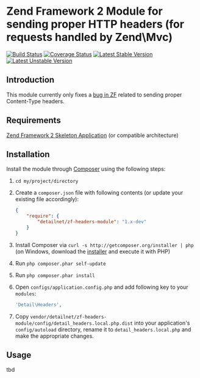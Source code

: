 # Zend Framework 2 Module for sending proper HTTP headers (for requests handled by Zend\Mvc)

[![Build Status](https://travis-ci.org/detailnet/zf-headers-module.svg?branch=master)](https://travis-ci.org/detailnet/zf-headers-module)
[![Coverage Status](https://img.shields.io/coveralls/detailnet/zf-headers-module.svg)](https://coveralls.io/r/detailnet/zf-headers-module)
[![Latest Stable Version](https://poser.pugx.org/detailnet/zf-headers-module/v/stable.svg)](https://packagist.org/packages/detailnet/zf-headers-module)
[![Latest Unstable Version](https://poser.pugx.org/detailnet/zf-headers-module/v/unstable.svg)](https://packagist.org/packages/detailnet/zf-headers-module)

## Introduction
This module currently only fixes a [bug in ZF](https://github.com/zendframework/zend-http/issues/26) related to sending proper Content-Type headers.

## Requirements
[Zend Framework 2 Skeleton Application](http://www.github.com/zendframework/ZendSkeletonApplication) (or compatible architecture)

## Installation
Install the module through [Composer](http://getcomposer.org/) using the following steps:

  1. `cd my/project/directory`
  
  2. Create a `composer.json` file with following contents (or update your existing file accordingly):

     ```json
     {
         "require": {
             "detailnet/zf-headers-module": "1.x-dev"
         }
     }
     ```
  3. Install Composer via `curl -s http://getcomposer.org/installer | php` (on Windows, download
     the [installer](http://getcomposer.org/installer) and execute it with PHP)
     
  4. Run `php composer.phar self-update`
     
  5. Run `php composer.phar install`
  
  6. Open `configs/application.config.php` and add following key to your `modules`:

     ```php
     'Detail\Headers',
     ```

  7. Copy `vendor/detailnet/zf-headers-module/config/detail_headers.local.php.dist` into your application's
     `config/autoload` directory, rename it to `detail_headers.local.php` and make the appropriate changes.

## Usage
tbd
